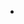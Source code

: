 
- 

<!---
PRIYADHARSHINI-124/PRIYADHARSHINI-124 is a ✨ special ✨ repository because its `README.md` (this file) appears on your GitHub profile.
You can click the Preview link to take a look at your changes.
--->
